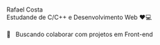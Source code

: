  <br/>Rafael Costa
 <br/> Estudande de C/C++ e Desenvolvimento Web :heart::computer:
 <br/> 
 <br/> :purple_heart: &nbsp; Buscando colaborar com projetos em Front-end

